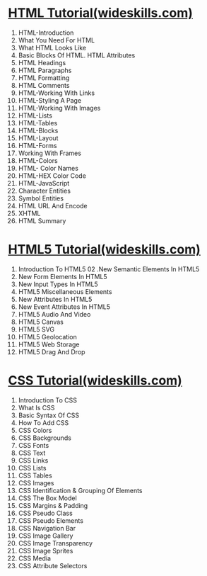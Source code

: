 <a href ="http://www.wideskills.com/html-tutorial">HTML Tutorial(wideskills.com)</a>
====================================================================================
01. HTML-Introduction
02. What You Need For HTML
03. What HTML Looks Like
04. Basic Blocks Of HTML. HTML Attributes
05. HTML Headings
06. HTML Paragraphs
07. HTML Formatting
08. HTML Comments
09. HTML-Working With Links
10. HTML-Styling A Page
11. HTML-Working With Images
12. HTML-Lists
13. HTML-Tables
14. HTML-Blocks
15. HTML-Layout
16. HTML-Forms
17. Working With Frames
18. HTML-Colors
19. HTML- Color Names
20. HTML-HEX Color Code
21. HTML-JavaScript
22. Character Entities
23. Symbol Entities
24. HTML URL And Encode
25. XHTML
26. HTML Summary

<a href ="http://www.wideskills.com/technology/html5-tutorial">HTML5 Tutorial(wideskills.com)</a>
================================================================================================

01. Introduction To HTML5
02 .New Semantic Elements In HTML5
03. New Form Elements In HTML5
04. New Input Types In HTML5
05. HTML5 Miscellaneous Elements
06. New Attributes In HTML5
07. New Event Attributes In HTML5
08. HTML5 Audio And Video
09. HTML5 Canvas
10. HTML5 SVG
11. HTML5 Geolocation
12. HTML5 Web Storage
13. HTML5 Drag And Drop

<a href ="http://www.wideskills.com/css-tutorial">CSS Tutorial(wideskills.com)</a>
===================================================================================

01. Introduction To CSS
02. What Is CSS
03. Basic Syntax Of CSS
04. How To Add CSS
05. CSS Colors
06. CSS Backgrounds
07. CSS Fonts
08. CSS Text
09. CSS Links
10. CSS Lists
11. CSS Tables
12. CSS Images
13. CSS Identification & Grouping Of Elements
14. CSS The Box Model
15. CSS Margins & Padding
22. CSS Pseudo Class
23. CSS Pseudo Elements
24. CSS Navigation Bar
25. CSS Image Gallery
26. CSS Image Transparency
27. CSS Image Sprites
28. CSS Media
29. CSS Attribute Selectors